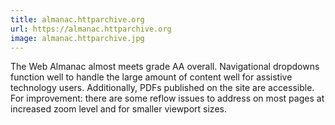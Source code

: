 ```yaml
---
title: almanac.httparchive.org
url: https://almanac.httparchive.org
image: almanac.httparchive.jpg
---
```


The Web Almanac almost meets grade AA overall. Navigational dropdowns function well to handle the large amount of content well for assistive technology users. Additionally, PDFs published on the site are accessible. For improvement: there are some reflow issues to address on most pages at increased zoom level and for smaller viewport sizes.
